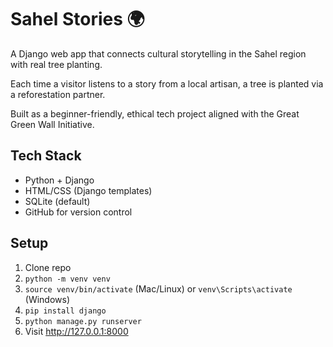 # Sahel Stories 🌍

A Django web app that connects cultural storytelling in the Sahel region with real tree planting.

Each time a visitor listens to a story from a local artisan, a tree is planted via a reforestation partner.

Built as a beginner-friendly, ethical tech project aligned with the Great Green Wall Initiative.

## Tech Stack
- Python + Django
- HTML/CSS (Django templates)
- SQLite (default)
- GitHub for version control

## Setup
1. Clone repo
2. `python -m venv venv`
3. `source venv/bin/activate` (Mac/Linux) or `venv\Scripts\activate` (Windows)
4. `pip install django`
5. `python manage.py runserver`
6. Visit http://127.0.0.1:8000